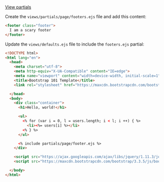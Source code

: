 [View partials](https://youtu.be/Zao1BWC-RWo?t=55m)

Create the `views/partials/page/footers.ejs` file and add this content:

```html
<footer class="footer">
  I am a scary footer
</footer>
```

Update the `views/defaults.ejs` file to include the `footers.ejs` partial:

```html
<!DOCTYPE html>
<html lang="en">
  <head>
    <meta charset="utf-8">
    <meta http-equiv="X-UA-Compatible" content="IE=edge">
    <meta name="viewport" content="width=device-width, initial-scale=1">
    <title>Bootstrap 101 Template</title>
    <link rel="stylesheet" href="https://maxcdn.bootstrapcdn.com/bootstrap/3.3.5/css/bootstrap.min.css" integrity="sha512-dTfge/zgoMYpP7QbHy4gWMEGsbsdZeCXz7irItjcC3sPUFtf0kuFbDz/ixG7ArTxmDjLXDmezHubeNikyKGVyQ==" crossorigin="anonymous">

  </head>
  <body>
    <div class="container">
      <h1>Hello, world!</h1>

      <ul>
        <% for (var i = 0, l = users.length; i < l; i ++) { %>
          <li><%= users[i] %></li>
        <% } %>
      </ul>

      <% include partials/page/footer.ejs %>
    </div>

    <script src="https://ajax.googleapis.com/ajax/libs/jquery/1.11.3/jquery.min.js"></script>
    <script src="https://maxcdn.bootstrapcdn.com/bootstrap/3.3.5/js/bootstrap.min.js" integrity="sha512-K1qjQ+NcF2TYO/eI3M6v8EiNYZfA95pQumfvcVrTHtwQVDG+aHRqLi/ETn2uB+1JqwYqVG3LIvdm9lj6imS/pQ==" crossorigin="anonymous"></script>

  </body>
</html>
```

